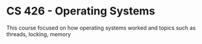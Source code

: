 # CS 426 - Operating Systems
This course focused on how operating systems worked and topics such as threads, locking, memory